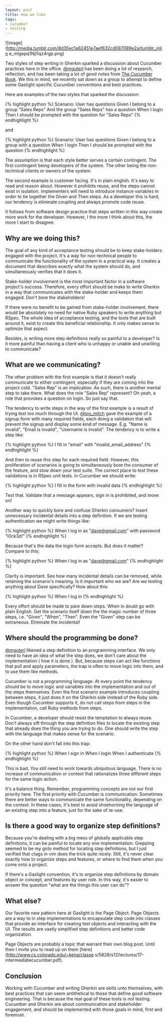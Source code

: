 ```yaml
---
layout: post
title: How we Cuke
tags:
- cucumber
- testing
---
```

![image](http://media.tumblr.com/8d35ec1a62451e7aef632cd087089e2a/tumblr_inlin
e_mlgepq1NjI1qz4rgp.png)

Two styles of step writing in Gherkin sparked a discussion about Cucumber
practices here in the office. [@mguterl](https://twitter.com/mguterl) has been
doing a lot of research, reflection, and has been taking a lot of good notes
from [The Cucumber Book](http://pragprog.com/book/hwcuc/the-cucumber-book). We
this in mind, we recently sat down as a group to attempt to define some
Gaslight specific Cucumber conventions and best practices.

Here are examples of the two styles that sparked the discussion:

{% highlight python %}
Scenario: User has questions
      Given I belong to a group "Sales Reps"
      And the group "Sales Reps" has a question
      When I login
      Then I should be prompted with the question for "Sales Reps"
{% endhighlight %}

and

{% highlight python %}
Scenario: User has questions
      Given I belong to a group with a question
      When I login
      Then I should be prompted with the question
{% endhighlight %}

The assumption is that each style better serves a certain contingent. The
first contingent being developers of the system. The other being the non-
technical clients or owners of the system.

The second example is customer facing. It's in plain english. It's easy to
read and reason about. However it prohibits reuse, and the steps cannot exist
in isolation. Implementers will need to introduce instance variables in order
to tie together the Given and Then steps. As a developer this is hard, our
tendency is eliminate coupling and always promote code reuse.

It follows from software design practice that steps written in this way create
more work for the developer. However, I the more I think about this, the more
I start to disagree.

## Why are we doing this?

The goal of any kind of acceptance testing should be to keep stake-holders
engaged with the project. It's a way for non-technical people to communicate
the functionality of the system in a practical way. It creates a document that
describes exactly what the system should do, and simultaneously verifies that
it does it.

Stake-holder involvement is the most important factor in a software project's
success. Therefore, every effort should be make to write Gherkin in a way that
communicates with the stake-holder and keeps them engaged. Don't bore the
stakeholders!

If there were no benefit to be gained from stake-holder involvement, there
would be absolutely no need for native Ruby speakers to write anything but
RSpec. The whole idea of acceptance testing, and the tools that are built
around it, exist to create this beneficial relationship. It only makes sense
to optimize that aspect.

Besides, is writing more step definitions really so painful to a developer? Is
it more painful than having a client who is unhappy or unable and unwilling to
communicate?

## What are we communicating?

The other problem with the first example is that it doesn't really communicate
to either contingent, especially if they are coming into the project cold.
"Sales Rep" is an implication. As such, there is another mental step to take
there. What does the role "Sales Rep" represent? Oh yeah, a role that provokes
a question on login. So just say that.

The tendency to write steps in the way of the first example is a result of
trying test too much through the UI.
[@too_mitch](https://twitter.com/too_mitch) gave the example of a signup form
with many required fields, each doing a validation that will prevent the
signup and display some kind of message. E.g. "Name is invalid", "Email is
invalid", "Username is invalid". The tendency is to write a step like:

{% highlight python %}
I fill in "email" with "invalid_email_address"
{% endhighlight %}

And then to reuse this step for each required field. However, this
proliferation of scenarios is going to simultaneously bore the consumer of the
feature, and slow down your test suite. The correct place to test these
validations is in RSpec unit tests. In Cucumber we should write:

{% highlight python %}
I fill in the form with invalid data 
{% endhighlight %}

Test that. Validate that a message appears, sign in is prohibited, and move
on!

Another way to quickly bore and confuse Gherkin consumers? Insert unnecessary
incidental details into a step definition. If we are testing authentication we
might write things like:

{% highlight python %}
When I log in as "dave@gmail.com" with password "l0ck3d!"
{% endhighlight %}

Because that's the data the login form accepts. But does it matter? Compare to
this:

{% highlight python %}
When I log in as "dave@gmail.com"
{% endhighlight %}

Clarity is important. See how many incidental details can be removed, while
retaining the scenario's meaning. Is it important who we are? Are we testing
anything about Dave specifically? How about this:

{% highlight python %}
When I log in
{% endhighlight %}

Every effort should be made to pare down steps. When in doubt go with plain
English. Get the scenario itself down the the magic number of three steps,
i.e. "Given", "When", "Then". Even the "Given" step can be extraneous.
Eliminate the incidental!

## Where should the programming be done?

[@mguterl](https://twitter.com/mguterl) likened a step definition to an
programming interface. We only need to have an idea of what the step does, we
don't care about the implementation ( how it is done ). But, because steps can
act like functions that pull and apply parameters, the trap is often to move
logic into them, and to use them like methods.

Cucumber is not a programming language. At every point the tendency should be
to move logic and variables into the implementation and out of the steps
themselves. Even the first scenario example introduces coupling between steps,
it just does it on the Gherkin side instead of the Ruby side. Even though
Cucumber supports it, do not call steps from steps in the implementation, call
Ruby methods from steps.

In Cucumber, a developer should resist the temptation to always reuse. Don't
always sift through the step definition files to locate the existing step that
already does the thing you are trying to do. One should write the step with
the language that makes sense for the scenario.

On the other hand don't fall into this trap:

{% highlight python %}
When I sign in
When I login
When I authenticate
{% endhighlight %}

This is bad. You still need to work towards ubiquitous language. There is no
increase of communication or context that rationalizes three different steps
for the same login action.

It's a balance thing. Remember, programming concepts are not our first
priority here. The first priority with Cucumber is communication. Sometimes
there are better ways to communicate the same functionality, depending on the
context. In these cases, it's best to avoid shoehorning the language of an
existing step into a feature, just for the sake of re-use.

## Is there a good way to organize step definitions?

Because you're dealing with a big mess of globally applicable step
definitions, it can be painful to locate any one implementation. Grepping
seemed to be my goto method for locating step definitions, but I just verified
that ctags in vim does the trick quite nicely. Still, it's never clear exactly
how to organize steps and features, or where to find them when you come onto a
project.

If there's a Gaslight convention, it's to organize step definitions by domain
object or concept, and features by user role. In this way, it's easier to
answer the question "what are the things this user can do"?

## What else?

Our favorite new pattern here at Gaslight is the Page Object. Page Objects are
a way to in step implementations to encapsulate step code into classes that
provide an interface for creating test objects and interacting with the UI.
The results are vastly simplified step definitions and better code
organization.

Page Objects are probably a topic that warrant their own blog post. Until then
I invite you to read up on them [here](http://www.cs.colorado.edu/~kena/classe
s/5828/s12/lectures/17-intermediatecucumber.pdf).

## Conclusion

Working with Cucumber and writing Gherkin are skills unto themselves, with
best practices that can seem antithetical to those that define good software
engineering. That is because the real goal of these tools is not testing.
Cucumber and Gherkin are about communication and stakeholder engagement, and
should be implemented with those goals in mind, first and foremost.
